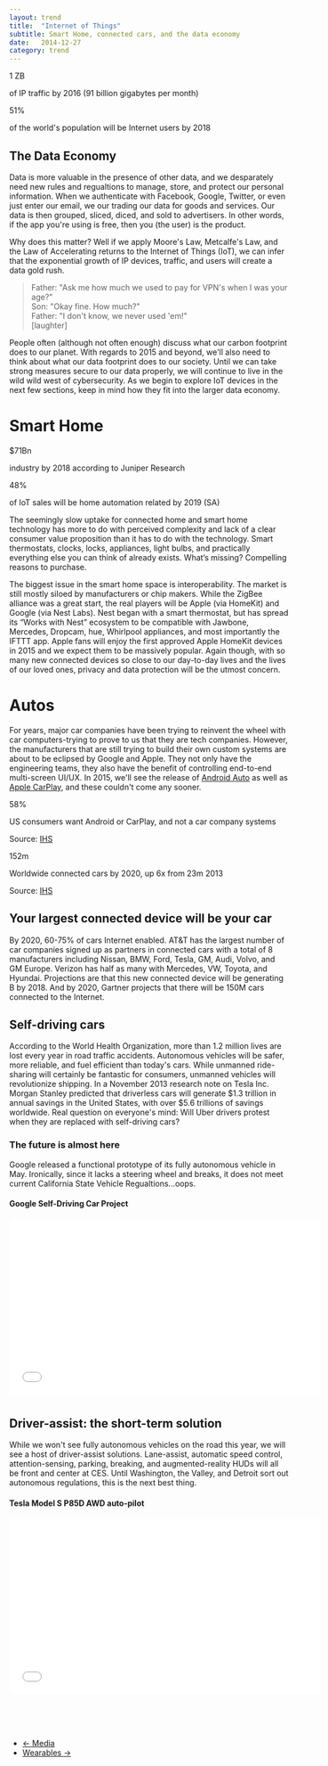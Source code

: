```yaml
---
layout: trend
title:  "Internet of Things"
subtitle: Smart Home, connected cars, and the data economy
date:   2014-12-27
category: trend
---
```



<div class="grid">
    <div class="col-1-2-xs">
        <div class="stat">
            <p class="stat-num">1 ZB</p>
            <p class="stat-text">of IP traffic by 2016 (91 billion gigabytes per month)</p>
            <!-- <div class="source pull-right">Source: <a href="http://www.autonews.com/article/20140110/OEM06/301109910/the-race-to-market-the-connected-car">Cisco VNI</a></div> -->
        </div>
    </div>
    <div class="col-1-2-xs">
        <div class="stat">
            <p class="stat-num">51%</p>
            <p class="stat-text">of the world's population will be Internet users by 2018 </p>
            <!-- <div class="source pull-right">Source: <a href="http://www.autonews.com/article/20140110/OEM06/301109910/the-race-to-market-the-connected-car">Cisco VNI</a></div> -->
        </div>
    </div>
</div>
<h2>The Data Economy</h2>
<p>Data is more valuable in the presence of other data, and we desparately need new rules and regualtions to manage, store, and protect our personal information. When we authenticate with Facebook, Google, Twitter, or even just enter our email, we our trading our data for goods and services. Our data is then grouped, sliced, diced, and sold to advertisers. In other words, if the app you're using is free, then you (the user) is the product.</p>

<p>Why does this matter? Well if we apply Moore's Law, Metcalfe's Law, and the Law of Accelerating returns to the Internet of Things (IoT), we can infer that the exponential growth of IP devices, traffic, and users will create a data gold rush.</p>

<blockquote>
    Father: "Ask me how much we used to pay for VPN's when I was your age?"
    <br> Son: "Okay fine. How much?"
    <br> Father: "I don't know, we never used 'em!"
    <br> [laughter]
</blockquote>

<p>People often (although not often enough) discuss what our carbon footprint does to our planet. With regards to 2015 and beyond, we'll also need to think about what our data footprint does to our society. Until we can take strong measures secure to our data properly, we will continue to live in the wild wild west of cybersecurity. As we begin to explore IoT devices in the next few sections, keep in mind how they fit into the larger data economy.</p>

</div>
<div class="jumbo-inner jumbo--smart">
    <div class="container container-wide">
        <div class="jumbo-text vcenter">
            <h1 class="hero">Smart Home</h1>
        </div>
    </div>
</div>
<div class="container container-wide">
    <div class="grid">
        <div class="col-1-2-xs">
            <div class="stat">
                <p class="stat-num">$71Bn</p>
                <p class="stat-text">industry by 2018 according to Juniper Research</p>
                <!-- <div class="source pull-right">Source: <a href="http://www.autonews.com/article/20140110/OEM06/301109910/the-race-to-market-the-connected-car">Cisco VNI</a></div> -->
            </div>
        </div>
        <div class="col-1-2-xs">
            <div class="stat">
                <p class="stat-num">48%</p>
                <p class="stat-text">of IoT sales will be home automation related by 2019 (SA)</p>
                <!-- <div class="source pull-right">Source: <a href="http://www.autonews.com/article/20140110/OEM06/301109910/the-race-to-market-the-connected-car">Cisco VNI</a></div> -->
            </div>
        </div>
    </div>
    <p>The seemingly slow uptake for connected home and smart home technology has more to do with perceived complexity and lack of a clear consumer value proposition than it has to do with the technology. Smart thermostats, clocks, locks, appliances, light bulbs, and practically everything else you can think of already exists. What’s missing? Compelling reasons to purchase.</p>
    <p>The biggest issue in the smart home space is interoperability. The market is still mostly siloed by manufacturers or chip makers. While the ZigBee alliance was a great start, the real players will be Apple (via HomeKit) and Google (via Nest Labs). Nest began with a smart thermostat, but has spread its “Works with Nest” ecosystem to be compatible with Jawbone, Mercedes, Dropcam, hue, Whirlpool appliances, and most importantly the IFTTT app. Apple fans will enjoy the first approved Apple HomeKit devices in 2015 and we expect them to be massively popular. Again though, with so many new connected devices so close to our day-to-day lives and the lives of our loved ones, privacy and data protection will be the utmost concern.</p>
</div>
<div class="jumbo-inner jumbo--autos">
    <div class="container container-wide">
        <div class="jumbo-text vcenter">
            <h1 class="hero">Autos</h1>
        </div>
    </div>
</div>
<div class="container container-wide">
    <p>For years, major car companies have been trying to reinvent the wheel with car computers-trying to prove to us that they are tech companies. However, the manufacturers that are still trying to build their own custom systems are about to be eclipsed by Google and Apple. They not only have the engineering teams, they also have the benefit of controlling end-to-end multi-screen UI/UX. In 2015, we'll see the release of <a href="www.android.com/auto/">Android Auto</a> as well as <a href="https://www.apple.com/ios/carplay/">Apple CarPlay</a>, and these couldn't come any sooner.</p>
    <div class="grid">
        <div class="col-1-2-xs">
            <div class="stat">
                <p class="stat-num">58%</p>
                <p class="stat-text">US consumers want Android or CarPlay, and not a car company systems</p>
                <div class="source pull-right">Source: <a href="http://www.autonews.com/article/20140110/OEM06/301109910/the-race-to-market-the-connected-car">IHS</a>
                </div>
            </div>
        </div>
        <div class="col-1-2-xs">
            <div class="stat">
                <p class="stat-num">152m</p>
                <p class="stat-text">Worldwide connected cars by 2020, up 6x from 23m 2013</p>
                <div class="source pull-right">Source: <a href="http://www.autonews.com/article/20140110/OEM06/301109910/the-race-to-market-the-connected-car">IHS</a>
                </div>
            </div>
        </div>
    </div>
    <h2>Your largest connected device will be your car</h2>
    <p>By 2020, 60-75% of cars Internet enabled. AT&T has the largest number of car companies signed up as partners in connected cars with a total of 8 manufacturers including Nissan, BMW, Ford, Tesla, GM, Audi, Volvo, and GM Europe. Verizon has half as many with Mercedes, VW, Toyota, and Hyundai. Projections are that this new connected device will be generating B by 2018. And by 2020, Gartner projects that there will be 150M cars connected to the Internet.</p>
    <h2>Self-driving cars</h2>
    <p>According to the World Health Organization, more than 1.2 million lives are lost every year in road traffic accidents. Autonomous vehicles will be safer, more reliable, and fuel efficient than today's cars. While unmanned ride-sharing will certainly be fantastic for consumers, unmanned vehicles will revolutionize shipping. In a November 2013 research note on Tesla Inc. Morgan Stanley predicted that driverless cars will generate $1.3 trillion in annual savings in the United States, with over $5.6 trillions of savings worldwide. Real question on everyone's mind: Will Uber drivers protest when they are replaced with self-driving cars? </p>
    <h3>The future is almost here</h3>
    <p>Google released a functional prototype of its fully autonomous vehicle in May. Ironically, since it lacks a steering wheel and breaks, it does not meet current California State Vehicle Regualtions...oops.
    </p>
    <h4>Google Self-Driving Car Project</h4>
    <div class="embed-responsive embed-responsive-16by9" style="margin:0 0 40px 0;">
        <iframe class="embed-resposive-item" width="560" height="315" src="//www.youtube.com/embed/CqSDWoAhvLU" frameborder="0" allowfullscreen></iframe>
    </div>
    <h2>Driver-assist: the short-term solution</h2>
    <p>While we won't see fully autonomous vehicles on the road this year, we will see a host of driver-assist solutions. Lane-assist, automatic speed control, attention-sensing, parking, breaking, and augmented-reality HUDs will all be front and center at CES. Until Washington, the Valley, and Detroit sort out autonomous regulations, this is the next best thing.</p>
    <h4>Tesla Model S P85D AWD auto-pilot</h4>
    <div class="embed-responsive embed-responsive-16by9" style="margin:0 0 80px 0;">
        <iframe class="embed-resposive-item" width="560" height="315" src="//www.youtube.com/embed/7quu551ehc0" frameborder="0" allowfullscreen></iframe>
    </div>
    <nav>
        <ul class="pager">
    <li class="previous"><a href="/trend/2014/12/29/media/"><span aria-hidden="true">&larr;</span> Media</a></li>
    <li class="next"><a href="/trend/2014/12/18/wearables/">Wearables <span aria-hidden="true">&rarr;</span></a></li>
  </ul>
</nav> 
